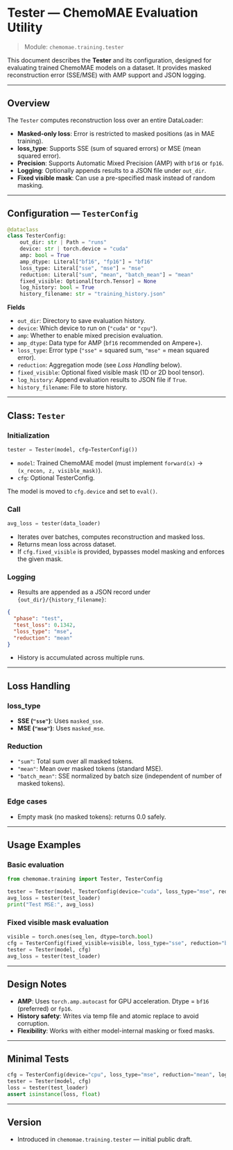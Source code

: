 # Tester — ChemoMAE Evaluation Utility

> Module: `chemomae.training.tester`

This document describes the **Tester** and its configuration, designed for evaluating trained ChemoMAE models on a dataset. It provides masked reconstruction error (SSE/MSE) with AMP support and JSON logging.

---

## Overview

The `Tester` computes reconstruction loss over an entire DataLoader:

* **Masked-only loss**: Error is restricted to masked positions (as in MAE training).
* **loss_type**: Supports SSE (sum of squared errors) or MSE (mean squared error).
* **Precision**: Supports Automatic Mixed Precision (AMP) with `bf16` or `fp16`.
* **Logging**: Optionally appends results to a JSON file under `out_dir`.
* **Fixed visible mask**: Can use a pre-specified mask instead of random masking.

---

## Configuration — `TesterConfig`

```python
@dataclass
class TesterConfig:
    out_dir: str | Path = "runs"
    device: str | torch.device = "cuda"
    amp: bool = True
    amp_dtype: Literal["bf16", "fp16"] = "bf16"
    loss_type: Literal["sse", "mse"] = "mse"
    reduction: Literal["sum", "mean", "batch_mean"] = "mean"
    fixed_visible: Optional[torch.Tensor] = None
    log_history: bool = True
    history_filename: str = "training_history.json"
```

**Fields**

* `out_dir`: Directory to save evaluation history.
* `device`: Which device to run on (`"cuda"` or `"cpu"`).
* `amp`: Whether to enable mixed precision evaluation.
* `amp_dtype`: Data type for AMP (`bf16` recommended on Ampere+).
* `loss_type`: Error type (`"sse"` = squared sum, `"mse"` = mean squared error).
* `reduction`: Aggregation mode (see *Loss Handling* below).
* `fixed_visible`: Optional fixed visible mask (1D or 2D bool tensor).
* `log_history`: Append evaluation results to JSON file if `True`.
* `history_filename`: File to store history.

---

## Class: `Tester`

### Initialization

```python
tester = Tester(model, cfg=TesterConfig())
```

* `model`: Trained ChemoMAE model (must implement `forward(x)` → `(x_recon, z, visible_mask)`).
* `cfg`: Optional TesterConfig.

The model is moved to `cfg.device` and set to `eval()`.

### Call

```python
avg_loss = tester(data_loader)
```

* Iterates over batches, computes reconstruction and masked loss.
* Returns mean loss across dataset.
* If `cfg.fixed_visible` is provided, bypasses model masking and enforces the given mask.

### Logging

* Results are appended as a JSON record under `{out_dir}/{history_filename}`:

```json
{
  "phase": "test",
  "test_loss": 0.1342,
  "loss_type": "mse",
  "reduction": "mean"
}
```

* History is accumulated across multiple runs.

---

## Loss Handling

### loss_type

* **SSE (`"sse"`)**: Uses `masked_sse`.
* **MSE (`"mse"`)**: Uses `masked_mse`.

### Reduction

* `"sum"`: Total sum over all masked tokens.
* `"mean"`: Mean over masked tokens (standard MSE).
* `"batch_mean"`: SSE normalized by batch size (independent of number of masked tokens).

### Edge cases

* Empty mask (no masked tokens): returns 0.0 safely.

---

## Usage Examples

### Basic evaluation

```python
from chemomae.training import Tester, TesterConfig

tester = Tester(model, TesterConfig(device="cuda", loss_type="mse", reduction="mean"))
avg_loss = tester(test_loader)
print("Test MSE:", avg_loss)
```

### Fixed visible mask evaluation

```python
visible = torch.ones(seq_len, dtype=torch.bool)
cfg = TesterConfig(fixed_visible=visible, loss_type="sse", reduction="batch_mean")
tester = Tester(model, cfg)
avg_loss = tester(test_loader)
```

---

## Design Notes

* **AMP**: Uses `torch.amp.autocast` for GPU acceleration. Dtype = `bf16` (preferred) or `fp16`.
* **History safety**: Writes via temp file and atomic replace to avoid corruption.
* **Flexibility**: Works with either model-internal masking or fixed masks.

---

## Minimal Tests

```python
cfg = TesterConfig(device="cpu", loss_type="mse", reduction="mean", log_history=False)
tester = Tester(model, cfg)
loss = tester(test_loader)
assert isinstance(loss, float)
```

---

## Version

* Introduced in `chemomae.training.tester` — initial public draft.
